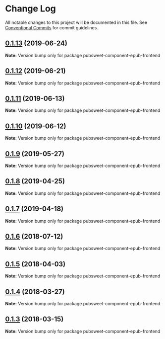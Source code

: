 # Change Log

All notable changes to this project will be documented in this file.
See [Conventional Commits](https://conventionalcommits.org) for commit guidelines.

## [0.1.13](https://gitlab.coko.foundation/pubsweet/pubsweet/compare/pubsweet-component-epub-frontend@0.1.12...pubsweet-component-epub-frontend@0.1.13) (2019-06-24)

**Note:** Version bump only for package pubsweet-component-epub-frontend





## [0.1.12](https://gitlab.coko.foundation/pubsweet/pubsweet/compare/pubsweet-component-epub-frontend@0.1.11...pubsweet-component-epub-frontend@0.1.12) (2019-06-21)

**Note:** Version bump only for package pubsweet-component-epub-frontend





## [0.1.11](https://gitlab.coko.foundation/pubsweet/pubsweet/compare/pubsweet-component-epub-frontend@0.1.10...pubsweet-component-epub-frontend@0.1.11) (2019-06-13)

**Note:** Version bump only for package pubsweet-component-epub-frontend





## [0.1.10](https://gitlab.coko.foundation/pubsweet/pubsweet/compare/pubsweet-component-epub-frontend@0.1.9...pubsweet-component-epub-frontend@0.1.10) (2019-06-12)

**Note:** Version bump only for package pubsweet-component-epub-frontend





## [0.1.9](https://gitlab.coko.foundation/pubsweet/pubsweet/compare/pubsweet-component-epub-frontend@0.1.8...pubsweet-component-epub-frontend@0.1.9) (2019-05-27)

**Note:** Version bump only for package pubsweet-component-epub-frontend





## [0.1.8](https://gitlab.coko.foundation/pubsweet/pubsweet/compare/pubsweet-component-epub-frontend@0.1.7...pubsweet-component-epub-frontend@0.1.8) (2019-04-25)

**Note:** Version bump only for package pubsweet-component-epub-frontend





## [0.1.7](https://gitlab.coko.foundation/pubsweet/pubsweet/compare/pubsweet-component-epub-frontend@0.1.6...pubsweet-component-epub-frontend@0.1.7) (2019-04-18)

**Note:** Version bump only for package pubsweet-component-epub-frontend





<a name="0.1.6"></a>
## [0.1.6](https://gitlab.coko.foundation/pubsweet/pubsweet/compare/pubsweet-component-epub-frontend@0.1.5...pubsweet-component-epub-frontend@0.1.6) (2018-07-12)




**Note:** Version bump only for package pubsweet-component-epub-frontend

<a name="0.1.5"></a>
## [0.1.5](https://gitlab.coko.foundation/pubsweet/pubsweet/compare/pubsweet-component-epub-frontend@0.1.4...pubsweet-component-epub-frontend@0.1.5) (2018-04-03)




**Note:** Version bump only for package pubsweet-component-epub-frontend

<a name="0.1.4"></a>
## [0.1.4](https://gitlab.coko.foundation/pubsweet/pubsweet/compare/pubsweet-component-epub-frontend@0.1.3...pubsweet-component-epub-frontend@0.1.4) (2018-03-27)




**Note:** Version bump only for package pubsweet-component-epub-frontend

<a name="0.1.3"></a>
## [0.1.3](https://gitlab.coko.foundation/pubsweet/pubsweet/compare/pubsweet-component-epub-frontend@0.1.2...pubsweet-component-epub-frontend@0.1.3) (2018-03-15)




**Note:** Version bump only for package pubsweet-component-epub-frontend
